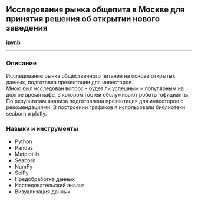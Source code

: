 ## Исследования рынка общепита в Москве для принятия решения об открытии нового заведения
<b><a href = "https://github.com/Dereglazovs/yandex-praktikum/blob/main/Project_8/8.%20%D0%90%D0%BD%D0%B0%D0%BB%D0%B8%D0%B7%20%D1%80%D1%8B%D0%BD%D0%BA%D0%B0%20%D0%B7%D0%B0%D0%B2%D0%B5%D0%B4%D0%B5%D0%BD%D0%B8%D0%B9%20%D0%BE%D0%B1%D1%89%D0%B5%D1%81%D1%82%D0%B2%D0%B5%D0%BD%D0%BD%D0%BE%D0%B3%D0%BE%20%D0%BF%D0%B8%D1%82%D0%B0%D0%BD%D0%B8%D1%8F%20%D0%9C%D0%BE%D1%81%D0%BA%D0%B2%D1%8B.ipynb">
ipynb
</a></b>
___
### Описание
Исследование рынка общественного питания на основе открытых данных, подготовка презентации для инвесторов.<br/>
Мною был исследован вопрос - будет ли успешным и популярным на долгое время кафе, в котором гостей обслуживают роботы-официанты. По результатам анализа подготовлена презентация для инвесторов с рекомендациями. В построении графиков я использовали библиотеки seaborn и plotly. 

### Навыки и инструменты
* Python
* Pandas
* Matplotlib
* Seaborn
* NumPy
* SciPy
* Предобработка данных
* Исследовательский анализ
* Визуализация данных

